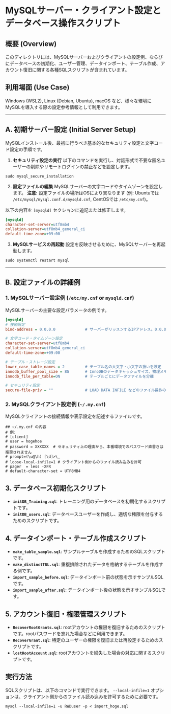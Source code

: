 # MySQLサーバー・クライアント設定とデータベース操作スクリプト

## 概要 (Overview)
このディレクトリには、MySQLサーバーおよびクライアントの設定例、ならびにデータベースの初期化、ユーザー管理、データインポート、テーブル作成、アカウント復旧に関する各種SQLスクリプトが含まれています。

## 利用場面 (Use Case)
Windows (WSL2), Linux (Debian, Ubuntu), macOS など、様々な環境にMySQLを導入する際の設定参考情報として利用できます。

---

## A. 初期サーバー設定 (Initial Server Setup)
MySQLインストール後、最初に行うべき基本的なセキュリティ設定と文字コード設定の手順です。

1. **セキュリティ設定の実行**
以下のコマンドを実行し、対話形式で不要な匿名ユーザーの削除やリモートログインの禁止などを設定します。
```shell
sudo mysql_secure_installation
```

2. **設定ファイルの編集**
MySQLサーバーの文字コードやタイムゾーンを設定します。
**注意:** 設定ファイルの場所はOSにより異なります (例: Ubuntuでは `/etc/mysql/mysql.conf.d/mysqld.cnf`, CentOSでは `/etc/my.cnf`)。

以下の内容を `[mysqld]` セクションに追記または修正します。
```ini
[mysqld]
character-set-server=utf8mb4
collation-server=utf8mb4_general_ci
default-time-zone=+09:00
```

3. **MySQLサービスの再起動**
設定を反映させるために、MySQLサーバーを再起動します。
```shell
sudo systemctl restart mysql
```

---

## B. 設定ファイルの詳細例

### 1. MySQLサーバー設定例 (`/etc/my.cnf` or `mysqld.cnf`)
MySQLサーバーの主要な設定パラメータの例です。

```ini
[mysqld]
# 接続設定
bind-address = 0.0.0.0             # サーバーがリッスンするIPアドレス。0.0.0.0 はすべてのインターフェースからの接続を許可

# 文字コード・タイムゾーン設定
character-set-server=utf8mb4
collation-server=utf8mb4_general_ci
default-time-zone=+09:00

# テーブル・ストレージ設定
lower_case_table_names = 2         # テーブル名の大文字・小文字の扱いを設定
innodb_buffer_pool_size = 8G       # InnoDBのデータキャッシュサイズ。物理メモリの7割程度が推奨
innodb_file_per_table=ON           # テーブルごとにデータファイルを分離

# セキュリティ設定
secure-file-priv = ""              # LOAD DATA INFILE などのファイル操作の制限。"" は無制限を意味するが、セキュリティリスクを伴う
```

### 2. MySQLクライアント設定例 (`~/.my.cnf`)
MySQLクライアントの接続情報や表示設定を記述するファイルです。

```shell-session
## ~/.my.cnf の内容
# 例:
# [client]
# user = hogehoe
# password = XXXXXX  # セキュリティ上の理由から、本番環境でのパスワード直書きは推奨されません
# prompt=(\u@\h) [\d]>\_
# loose-local-infile=1 # クライアント側からのファイル読み込みを許可
# pager  = less -XFR
# default-character-set = UTF8MB4
```

## 3. データベース初期化スクリプト
* **`initDB_Training.sql`**: トレーニング用のデータベースを初期化するスクリプトです。
* **`initDB_users.sql`**: データベースユーザーを作成し、適切な権限を付与するためのスクリプトです。

## 4. データインポート・テーブル作成スクリプト
* **`make_table_sample.sql`**: サンプルテーブルを作成するためのSQLスクリプトです。
* **`make_distinctTBL.sql`**: 重複排除されたデータを格納するテーブルを作成する例です。
* **`import_sample_before.sql`**: データインポート前の状態を示すサンプルSQLです。
* **`import_sanple_after.sql`**: データインポート後の状態を示すサンプルSQLです。

## 5. アカウント復旧・権限管理スクリプト
* **`RecoverRootGrants.sql`**: rootアカウントの権限を復旧するためのスクリプトです。rootパスワードを忘れた場合などに利用できます。
* **`RecoverGrant.sql`**: 特定のユーザーの権限を復旧または再設定するためのスクリプトです。
* **`lostRootAccount.sql`**: rootアカウントを紛失した場合の対応に関するスクリプトです。

## 実行方法
SQLスクリプトは、以下のコマンドで実行できます。
`--local-infile=1` オプションは、クライアント側からのファイル読み込みを許可するために必要です。

```shell
mysql --local-infile=1 -u RWDuser -p < import_hoge.sql
```
